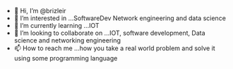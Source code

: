- 👋 Hi, I’m @brizleir
- 👀 I’m interested in ...SoftwareDev  Network engineering and data science 
- 🌱 I’m currently learning ...IOT
- 💞️ I’m looking to collaborate on ...IOT, software development, Data science and networking engineering 
- 📫 How to reach me ...how you take a real world problem and solve it using some programming language

<!---
brizleir/brizleir is a ✨ special ✨ repository because its `README.md` (this file) appears on your GitHub profile.
You can click the Preview link to take a look at your changes.
--->
